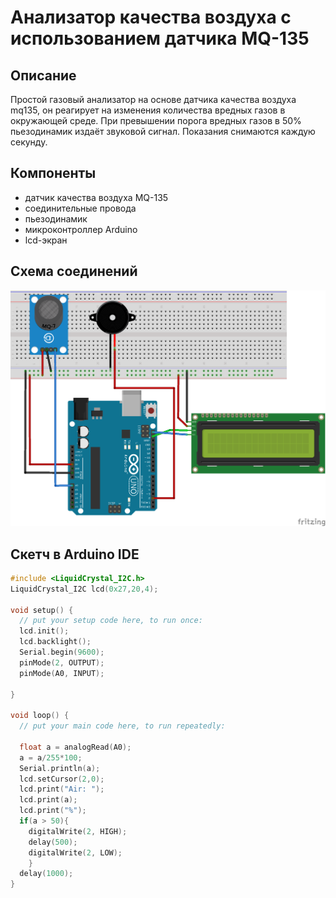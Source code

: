 # Анализатор качества воздуха с использованием датчика MQ-135
## Описание
Простой газовый анализатор на основе датчика качества воздуха mq135, он реагирует на изменения количества вредных газов в окружающей среде. 
При превышении порога вредных газов в 50% пьезодинамик издаёт звуковой сигнал. Показания снимаются каждую секунду.
## Компоненты
* датчик качества воздуха MQ-135
* соединительные провода
* пьезодинамик
* микроконтроллер Arduino
* lcd-экран
## Схема соединений
![img](https://github.com/Carrolline/Arduino/blob/main/gas_sensor/mq135_pr_bb.png?raw=true)
## Скетч в Arduino IDE
```C++
#include <LiquidCrystal_I2C.h>
LiquidCrystal_I2C lcd(0x27,20,4);

void setup() {
  // put your setup code here, to run once:
  lcd.init();
  lcd.backlight();
  Serial.begin(9600);
  pinMode(2, OUTPUT);
  pinMode(A0, INPUT);
  
}

void loop() {
  // put your main code here, to run repeatedly:
  
  float a = analogRead(A0);
  a = a/255*100;
  Serial.println(a);
  lcd.setCursor(2,0);
  lcd.print("Air: ");
  lcd.print(a);
  lcd.print("%");
  if(a > 50){
    digitalWrite(2, HIGH);
    delay(500);
    digitalWrite(2, LOW);
    }
  delay(1000);
}
```
